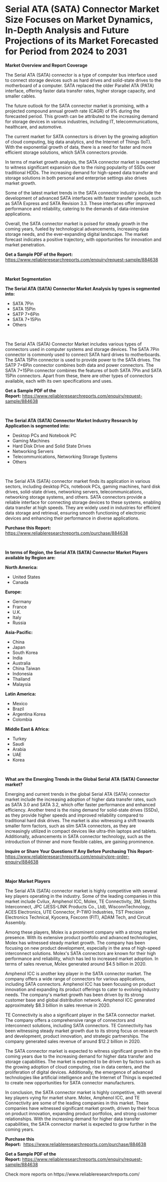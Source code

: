 <p><h1>Serial ATA (SATA) Connector Market Size Focuses on Market Dynamics, In-Depth Analysis and Future Projections of its Market Forecasted for Period from 2024 to 2031</h1></p><p><strong>Market Overview and Report Coverage</strong></p>
<p><p>The Serial ATA (SATA) connector is a type of computer bus interface used to connect storage devices such as hard drives and solid-state drives to the motherboard of a computer. SATA replaced the older Parallel ATA (PATA) interface, offering faster data transfer rates, higher storage capacity, and smaller cables.</p><p>The future outlook for the SATA connector market is promising, with a projected compound annual growth rate (CAGR) of 9% during the forecasted period. This growth can be attributed to the increasing demand for storage devices in various industries, including IT, telecommunications, healthcare, and automotive.</p><p>The current market for SATA connectors is driven by the growing adoption of cloud computing, big data analytics, and the Internet of Things (IoT). With the exponential growth of data, there is a need for faster and more efficient storage solutions, which SATA connectors provide.</p><p>In terms of market growth analysis, the SATA connector market is expected to witness significant expansion due to the rising popularity of SSDs over traditional HDDs. The increasing demand for high-speed data transfer and storage solutions in both personal and enterprise settings also drives market growth.</p><p>Some of the latest market trends in the SATA connector industry include the development of advanced SATA interfaces with faster transfer speeds, such as SATA Express and SATA Revision 3.3. These interfaces offer improved performance and reliability, catering to the demands of data-intensive applications.</p><p>Overall, the SATA connector market is poised for steady growth in the coming years, fueled by technological advancements, increasing data storage needs, and the ever-expanding digital landscape. The market forecast indicates a positive trajectory, with opportunities for innovation and market penetration.</p></p>
<p><strong>Get a Sample PDF of the Report:</strong> <a href="https://www.reliableresearchreports.com/enquiry/request-sample/884638">https://www.reliableresearchreports.com/enquiry/request-sample/884638</a></p>
<p>&nbsp;</p>
<p><strong>Market Segmentation</strong></p>
<p><strong>The Serial ATA (SATA) Connector Market Analysis by types is segmented into:</strong></p>
<p><ul><li>SATA 7Pin</li><li>SATA 15Pin</li><li>SATP 7+6Pin</li><li>SATA 7+15Pin</li><li>Others</li></ul></p>
<p>&nbsp;</p>
<p><p>The Serial ATA (SATA) Connector Market includes various types of connectors used in computer systems and storage devices. The SATA 7Pin connector is commonly used to connect SATA hard drives to motherboards. The SATA 15Pin connector is used to provide power to the SATA drives. The SATP 7+6Pin connector combines both data and power connectors. The SATA 7+15Pin connector combines the features of both SATA 7Pin and SATA 15Pin connectors. Apart from these, there are other types of connectors available, each with its own specifications and uses.</p></p>
<p><strong>Get a Sample PDF of the Report:</strong>&nbsp;<a href="https://www.reliableresearchreports.com/enquiry/request-sample/884638">https://www.reliableresearchreports.com/enquiry/request-sample/884638</a></p>
<p>&nbsp;</p>
<p><strong>The Serial ATA (SATA) Connector Market Industry Research by Application is segmented into:</strong></p>
<p><ul><li>Desktop PCs and Notebook PC</li><li>Gaming Machines</li><li>Hard Disk Drive and Solid State Drives</li><li>Networking Servers</li><li>Telecommunications, Networking Storage Systems</li><li>Others</li></ul></p>
<p>&nbsp;</p>
<p><p>The Serial ATA (SATA) connector market finds its application in various sectors, including desktop PCs, notebook PCs, gaming machines, hard disk drives, solid-state drives, networking servers, telecommunications, networking storage systems, and others. SATA connectors provide a reliable interface for connecting storage devices to these systems, enabling data transfer at high speeds. They are widely used in industries for efficient data storage and retrieval, ensuring smooth functioning of electronic devices and enhancing their performance in diverse applications.</p></p>
<p><strong>Purchase this Report:</strong>&nbsp; <a href="https://www.reliableresearchreports.com/purchase/884638">https://www.reliableresearchreports.com/purchase/884638</a></p>
<p>&nbsp;</p>
<p><strong>In terms of Region, the Serial ATA (SATA) Connector Market Players available by Region are:</strong></p>
<p>
    <p> <strong> North America: </strong>
        <ul>
            <li>United States</li>
            <li>Canada</li>
        </ul>
        </p> 
    <p> <strong> Europe: </strong>
        <ul>
            <li>Germany</li>
            <li>France</li>
            <li>U.K.</li>
            <li>Italy</li>
            <li>Russia</li>
        </ul>
        </p> 
    <p> <strong> Asia-Pacific: </strong>
        <ul>
            <li>China</li>
            <li>Japan</li>
            <li>South Korea</li>
            <li>India</li>
            <li>Australia</li>
            <li>China Taiwan</li>
            <li>Indonesia</li>
            <li>Thailand</li>
            <li>Malaysia</li>
        </ul>
        </p> 
    <p> <strong> Latin America: </strong>
        <ul>
            <li>Mexico</li>
            <li>Brazil</li>
            <li>Argentina Korea</li>
            <li>Colombia</li>
        </ul>
        </p> 
    <p> <strong> Middle East & Africa: </strong>
        <ul>
            <li>Turkey</li>
            <li>Saudi</li>
            <li>Arabia</li>
            <li>UAE</li>
            <li>Korea</li>
        </ul>
    </p>
    </p>
<p>&nbsp;</p>
<p><strong>What are the Emerging Trends in the Global Serial ATA (SATA) Connector market?</strong></p>
<p><p>Emerging and current trends in the global Serial ATA (SATA) connector market include the increasing adoption of higher data transfer rates, such as SATA 3.0 and SATA 3.2, which offer faster performance and enhanced efficiency. Another trend is the rising demand for solid-state drives (SSDs), as they provide higher speeds and improved reliability compared to traditional hard disk drives. The market is also witnessing a shift towards smaller form factors, such as slim SATA connectors, as they are increasingly utilized in compact devices like ultra-thin laptops and tablets. Additionally, advancements in SATA connector technology, such as the introduction of thinner and more flexible cables, are gaining prominence.</p></p>
<p><strong>Inquire or Share Your Questions If Any Before Purchasing This Report</strong>- <a href="https://www.reliableresearchreports.com/enquiry/pre-order-enquiry/884638">https://www.reliableresearchreports.com/enquiry/pre-order-enquiry/884638</a></p>
<p>&nbsp;</p>
<p><strong>Major Market Players</strong></p>
<p><p>The Serial ATA (SATA) connector market is highly competitive with several key players operating in the industry. Some of the leading companies in this market include Cvilux, Amphenol ICC, Molex, TE Connectivity, 3M, Smiths Interconnect, JPC (JESS-LINK Products Co., Ltd), WisconnTechnology, ACES Electronics, UTE Connector, P-TWO Industries, TST Precision Electronics Technical, Kyocera, Foxconn (FIT), ADAM Tech, and Circuit Assembly.</p><p>Among these players, Molex is a prominent company with a strong market presence. With its extensive product portfolio and advanced technologies, Molex has witnessed steady market growth. The company has been focusing on new product development, especially in the area of high-speed interconnect solutions. Molex's SATA connectors are known for their high performance and reliability, which has led to increased market adoption. In terms of sales revenue, Molex generated around $4.5 billion in 2020.</p><p>Amphenol ICC is another key player in the SATA connector market. The company offers a wide range of connectors for various applications, including SATA connectors. Amphenol ICC has been focusing on product innovation and expanding its product offerings to cater to evolving industry needs. The company's market growth has been driven by its strong customer base and global distribution network. Amphenol ICC generated approximately $8.3 billion in sales revenue in 2020.</p><p>TE Connectivity is also a significant player in the SATA connector market. The company offers a comprehensive range of connectors and interconnect solutions, including SATA connectors. TE Connectivity has been witnessing steady market growth due to its strong focus on research and development, product innovation, and strategic partnerships. The company generated sales revenue of around $12.2 billion in 2020.</p><p>The SATA connector market is expected to witness significant growth in the coming years due to the increasing demand for higher data transfer and storage capabilities. The market is expected to be driven by factors such as the growing adoption of cloud computing, rise in data centers, and the proliferation of digital devices. Additionally, the emergence of advanced technologies like artificial intelligence and the Internet of Things is expected to create new opportunities for SATA connector manufacturers.</p><p>In conclusion, the SATA connector market is highly competitive, with several key players vying for market share. Molex, Amphenol ICC, and TE Connectivity are some of the leading companies in this market. These companies have witnessed significant market growth, driven by their focus on product innovation, expanding product portfolios, and strong customer relationships. With the increasing demand for higher data transfer capabilities, the SATA connector market is expected to grow further in the coming years.</p></p>
<p><strong>Purchase this Report:</strong>&nbsp;&nbsp;<a href="https://www.reliableresearchreports.com/purchase/884638">https://www.reliableresearchreports.com/purchase/884638</a></p>
<p></p>
<p><strong>Get a Sample PDF of the Report:</strong>&nbsp;<a href="https://www.reliableresearchreports.com/enquiry/request-sample/884638">https://www.reliableresearchreports.com/enquiry/request-sample/884638</a></p>
<p>Check more reports on https://www.reliableresearchreports.com/</p>